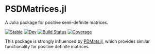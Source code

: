# PSDMatrices.jl
A Julia package for positive semi-definite matrices.

[![Stable](https://img.shields.io/badge/docs-stable-blue.svg)](https://nathanaelbosch.github.io/PSDMatrices.jl/stable)
[![Dev](https://img.shields.io/badge/docs-dev-blue.svg)](https://nathanaelbosch.github.io/PSDMatrices.jl/dev)
[![Build Status](https://github.com/nathanaelbosch/PSDMatrices.jl/workflows/CI/badge.svg)](https://github.com/nathanaelbosch/PSDMatrices.jl/actions)
[![Coverage](https://codecov.io/gh/nathanaelbosch/PSDMatrices.jl/branch/main/graph/badge.svg?token=PVYADY2WAX)](https://codecov.io/gh/nathanaelbosch/PSDMatrices.jl)
<!-- [![Code Style: Blue](https://img.shields.io/badge/code%20style-blue-4495d1.svg)](https://github.com/invenia/BlueStyle) -->
<!-- [![ColPrac: Contributor's Guide on Collaborative Practices for Community Packages](https://img.shields.io/badge/ColPrac-Contributor's%20Guide-blueviolet)](https://github.com/SciML/ColPrac) -->


This package is strongly influenced by [PDMats.jl](https://github.com/JuliaStats/PDMats.jl), which provides similar functionality for positive definite matrices.
